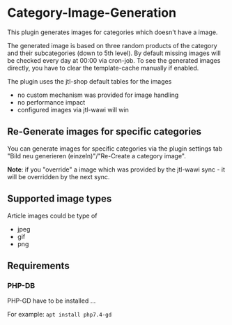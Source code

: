 # Category-Image-Generation

This plugin generates images for categories which doesn't have a image.

The generated image is based on three random products of the category and their subcategories (down to 5th level). By
default missing images will be checked every day at 00:00 via cron-job. To see the generated images directly, you have
to clear the template-cache manually if enabled.

The plugin uses the jtl-shop default tables for the images
* no custom mechanism was provided for image handling
* no performance impact
* configured images via jtl-wawi will win

## Re-Generate images for specific categories

You can generate images for specific categories via the plugin settings tab "Bild neu generieren (einzeln)"/"Re-Create a
category image".

**Note**: if you "override" a image which was provided by the jtl-wawi sync - it will be overridden by the next sync.

## Supported image types

Article images could be type of
* jpeg
* gif
* png

## Requirements

### PHP-DB

PHP-GD have to be installed ...

For example: ``apt install php7.4-gd``